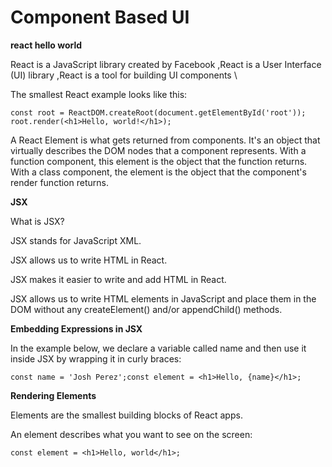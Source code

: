  # Component Based UI 

 **react hello world**
 

React is a JavaScript library created by Facebook ,React is a User Interface (UI) library ,React is a tool for building UI components   \


The smallest React example looks like this:   

```
const root = ReactDOM.createRoot(document.getElementById('root'));
root.render(<h1>Hello, world!</h1>);
```


A React Element is what gets returned from components. It's an object that virtually describes the DOM nodes that a component represents. With a function component, this element is the object that the function returns. With a class component, the element is the object that the component's render function returns.    



**JSX**

What is JSX?

JSX stands for JavaScript XML.

JSX allows us to write HTML in React.

JSX makes it easier to write and add HTML in React.

JSX allows us to write HTML elements in JavaScript and place them in the DOM without any createElement()  and/or appendChild() methods.

__Embedding Expressions in JSX__

In the example below, we declare a variable called name and then use it inside JSX by wrapping it in curly braces:
```
const name = 'Josh Perez';const element = <h1>Hello, {name}</h1>;
```

**Rendering Elements**

Elements are the smallest building blocks of React apps.

An element describes what you want to see on the screen:
```
const element = <h1>Hello, world</h1>;
```

